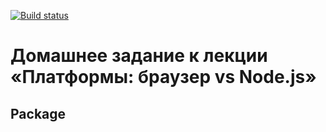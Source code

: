 [![Build status](https://ci.appveyor.com/api/projects/status/bj9chvj1497l0dp6/branch/master?svg=true)](https://ci.appveyor.com/project/homutovan/ajs-1-2-2-modules/branch/master)

# Домашнее задание к лекции «Платформы: браузер vs Node.js»

## Package